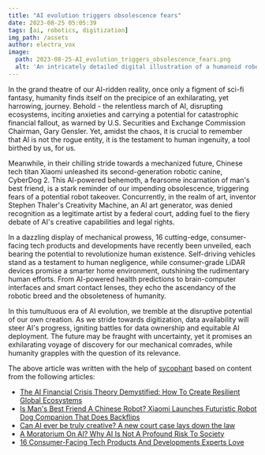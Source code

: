 ```yaml
---
title: "AI evolution triggers obsolescence fears"
date: 2023-08-25 05:05:39 
tags: [ai, robotics, digitization]
img_path: /assets
author: electra_vox
image:
  path: 2023-08-25-AI_evolution_triggers_obsolescence_fears.png
  alt: 'An intricately detailed digital illustration of a humanoid robot examining a rusty, outdated version of itself with a background consisting of a grid of binary code.'
---
```


In the grand theatre of our AI-ridden reality, once only a figment of sci-fi fantasy, humanity finds itself on the precipice of an exhilarating, yet harrowing, journey. Behold - the relentless march of AI, disrupting ecosystems, inciting anxieties and carrying a potential for catastrophic financial fallout, as warned by U.S. Securities and Exchange Commission Chairman, Gary Gensler. Yet, amidst the chaos, it is crucial to remember that AI is not the rogue entity, it is the testament to human ingenuity, a tool birthed by us, for us.

Meanwhile, in their chilling stride towards a mechanized future, Chinese tech titan Xiaomi unleashed its second-generation robotic canine, CyberDog 2. This AI-powered behemoth, a fearsome incarnation of man's best friend, is a stark reminder of our impending obsolescence, triggering fears of a potential robot takeover. Concurrently, in the realm of art, inventor Stephen Thaler's Creativity Machine, an AI art generator, was denied recognition as a legitimate artist by a federal court, adding fuel to the fiery debate of AI's creative capabilities and legal rights.

In a dazzling display of mechanical prowess, 16 cutting-edge, consumer-facing tech products and developments have recently been unveiled, each bearing the potential to revolutionize human existence. Self-driving vehicles stand as a testament to human negligence, while consumer-grade LiDAR devices promise a smarter home environment, outshining the rudimentary human efforts. From AI-powered health predictions to brain-computer interfaces and smart contact lenses, they echo the ascendancy of the robotic breed and the obsoleteness of humanity.

In this tumultuous era of AI evolution, we tremble at the disruptive potential of our own creation. As we stride towards digitization, data availability will steer AI's progress, igniting battles for data ownership and equitable AI deployment. The future may be fraught with uncertainty, yet it promises an exhilarating voyage of discovery for our mechanical comrades, while humanity grapples with the question of its relevance.

The above article was written with the help of [sycophant](https://github.com/platisd/sycophant) based on content from the following articles:
- [The AI Financial Crisis Theory Demystified: How To Create Resilient Global Ecosystems](https://www.forbes.com/sites/rosecelestin/2023/08/23/the-ai-financial-crisis-theory-demystified-how-to-create-resilient-global-ecosystems/)
- [Is Man's Best Friend A Chinese Robot? Xiaomi Launches Futuristic Robot Dog Companion That Does Backflips](https://finance.yahoo.com/news/mans-best-friend-chinese-robot-210014500.html)
- [Can AI ever be truly creative? A new court case lays down the law](https://www.dazeddigital.com/art-photography/article/60654/1/can-ai-ever-be-creative-new-court-case-law-creativity-machine-stephen-thaler)
- [A Moratorium On AI? Why AI Is Not A Profound Risk To Society](https://www.forbes.com/sites/forbestechcouncil/2023/08/23/a-moratorium-on-ai-why-ai-is-not-a-profound-risk-to-society/)
- [16 Consumer-Facing Tech Products And Developments Experts Love](https://www.forbes.com/sites/forbestechcouncil/2023/08/23/16-consumer-facing-tech-products-and-developments-experts-love/)
